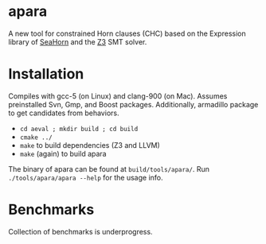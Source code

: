 apara
=====

A new tool for constrained Horn clauses (CHC) based on the Expression library of <a href="http://seahorn.github.io/">SeaHorn</a> and the <a href="https://github.com/Z3Prover/z3">Z3</a> SMT solver.

Installation
============

Compiles with gcc-5 (on Linux) and clang-900 (on Mac). Assumes preinstalled Svn, Gmp, and Boost packages. Additionally, armadillo package to get candidates from behaviors.

* `cd aeval ; mkdir build ; cd build`
* `cmake ../`
* `make` to build dependencies (Z3 and LLVM)
* `make` (again) to build apara

The binary of apara can be found at `build/tools/apara/`.
Run `./tools/apara/apara --help` for the usage info.

Benchmarks
==========

Collection of benchmarks is underprogress.
